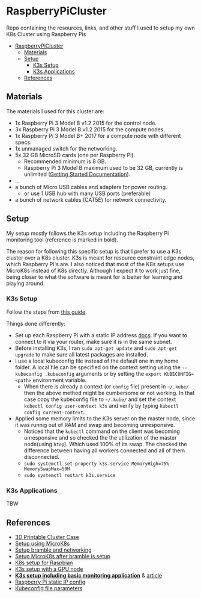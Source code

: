 # RaspberryPiCluster

Repo containing the resources, links, and other stuff I used to setup my own K8s Cluster using Raspberry Pis

- [RaspberryPiCluster](#raspberrypicluster)
  - [Materials](#materials)
  - [Setup](#setup)
    - [K3s Setup](#k3s-setup)
    - [K3s Applications](#k3s-applications)
  - [References](#references)

## Materials

The materials I used for this cluster are:

- 1x Raspberry Pi 3 Model B v1.2 2015 for the control node.
- 3x Raspberry Pi 3 Model B v1.2 2015 for the compute nodes.
- 1x Raspberry Pi 3 Model B+ 2017 for a compute node with different specs.
- 1x unmanaged switch for the networking.
- 5x 32 GB MicroSD cards (one per Raspberry Pi).
  - Recommended minimum is 8 GB.
  - Raspberry Pi 3 Model B maximum used to be 32 GB, currently is unlimited ([Getting Started Documentation](https://www.raspberrypi.com/documentation/computers/getting-started.html#sd-cards)).
- ...
- a bunch of Micro USB cables and adapters for power routing.
  - or use 1 USB hub with many USB ports (preferable)
- a bunch of network cables (CAT5E) for network connectivity.

## Setup

My setup mostly follows the K3s setup including the Raspberry Pi monitoring tool (reference is marked in bold).

The reason for following this specific setup is that I prefer to use a K3s cluster over a K8s cluster. K3s is meant for resource constraint edge nodes, which Raspberry Pi's are. I also noticed that most of the K8s setups use MicroK8s instead of K8s directly. Although I expect it to work just fine, being closer to what the software is meant for is better for learning and playing around.

### K3s Setup

Follow the steps from [this guide](https://github.com/alexortner/kubernetes-on-raspberry-pi/tree/main/setup).

Things done differently:

- Set up each Raspberry Pi with a static IP address [docs](https://www.makeuseof.com/raspberry-pi-set-static-ip/). If you want to connect to it via your router, make sure it is in the same subnet.
- Before installing K3s, I ran `sudo apt-get update` and `sudo apt-get upgrade` to make sure all latest packages are installed.
- I use a local kubeconfig file instead of the default one in my home folder. A local file can be specified on the context setting using the `--kubeconfig .kubeconfig` arguments or by setting the `export KUBECONFIG=<path>` environment variable.
  - When there is already a context (or `config` file) present in `~/.kube/` then the above method might be cumbersome or not working. In that case copy the kubeconfig file to `~/.kube/` and set the context `kubectl config user-context k3s` and verify by typing `kubectl config current-context`.
- Applied some memory limits to the K3s server on the master node, since it was runnig out of RAM and swap and becoming unresponsive.
  - Noticed that the `kubectl` command on the client was becoming unresponsive and so checked the the utilization of the master node(using `htop`). Which used 100% of its swap. The checked the difference between having all workers connected and all of them disconnected.
  - `sudo systemctl set-property k3s.service MemoryHigh=75% MemorySwapMax=50M`
  - `sudo systemctl restart k3s.service`

### K3s Applications

TBW

## References

- [3D Printable Cluster Case](https://www.thingiverse.com/thing:1573414)
- [Setup using MicroK8s](https://ubuntu.com/tutorials/how-to-kubernetes-cluster-on-raspberry-pi#1-overview)
- [Setup bramble and networking](https://www.raspberrypi.com/tutorials/cluster-raspberry-pi-tutorial/)
- [Setup MicroK8s after bramble is setup](https://ubuntu.com/tutorials/how-to-kubernetes-cluster-on-raspberry-pi#4-installing-microk8s)
- [K8s setup for Raspbian](https://github.com/sonujose/kubernetes-raspberrypi)
- [K3s setup with a GPU node](https://mitchmurphy.io/k3s-raspberry-pi/)
- [__K3s setup including basic monitoring application__](https://github.com/alexortner/kubernetes-on-raspberry-pi) & [article](https://medium.com/thinkport/how-to-build-a-raspberry-pi-kubernetes-cluster-with-k3s-76224788576c)
- [Raspberry Pi static IP config](https://www.makeuseof.com/raspberry-pi-set-static-ip/)
- [Kubeconfig file parameters](https://www.nathannellans.com/post/kubernetes-using-kubectl-with-kubeconfig-files)